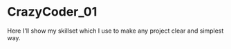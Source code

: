 # CrazyCoder_01
Here I'll show my skillset which I use to make any project clear and simplest way. 

